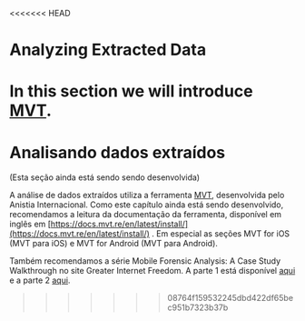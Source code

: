 <<<<<<< HEAD
# Analyzing Extracted Data

In this section we will introduce [MVT](https://github.com/mvt-project/mvt).
=======
# Analisando dados extraídos

(Esta seção ainda está sendo sendo desenvolvida)

A análise de dados extraídos utiliza a ferramenta [MVT](https://github.com/mvt-project/mvt), desenvolvida pelo Anistia Internacional. Como este capítulo ainda está sendo desenvolvido, recomendamos a leitura da documentação da ferramenta, disponível em inglês em [https://docs.mvt.re/en/latest/install/](https://docs.mvt.re/en/latest/install/) . Em especial as seções MVT for iOS (MVT para iOS) e MVT for Android (MVT para Android).

Também recomendamos a série Mobile Forensic Analysis: A Case Study Walkthrough no site Greater Internet Freedom. A parte 1 está disponível [aqui ](https://greaterinternetfreedom.org/course/mobile-forensic-analysis-a-case-study-walkthrough-part-01-starting-a-case-and-preliminary-triage/)e a parte 2 [aqui](https://greaterinternetfreedom.org/course/mobile-forensic-analysis-a-case-study-walkthrough-part-02-foresnsic-analysis-of-the-suspicious-device/).
>>>>>>> 08764f159532245dbd422df65bec951b7323b37b
